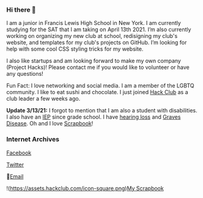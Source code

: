 ### Hi there 👋

<!--
**BetsyZhang10/BetsyZhang10** is a ✨ _special_ ✨ repository because its `README.md` (this file) appears on your GitHub profile.
-->

I am a junior in Francis Lewis High School in New York. I am currently studying for the SAT that I am taking on April 13th 2021. I’m also currently working on organizing my new club at school, redisigning my club's website, and templates for my club's projects on GitHub. I’m looking for help with some cool CSS styling tricks for my website.

I also like startups and am looking forward to make my own company (Project Hacks)! Please contact me if you would like to volunteer or have any questions!

Fun Fact: I love networking and social media. I am a member of the LGBTQ community. I like to eat sushi and chocolate. I just joined [Hack Club](https://hackclub.com/) as a club leader a few weeks ago.

**Update 3/13/21:**
I forgot to mention that I am also a student with disabilities. I also have an [IEP](https://www.schools.nyc.gov/learning/special-education/the-iep-process/the-iep) since grade school. I have [hearing loss](https://www.mayoclinic.org/diseases-conditions/hearing-loss/symptoms-causes/syc-20373072) and [Graves Disease](https://www.mayoclinic.org/diseases-conditions/graves-disease/symptoms-causes/syc-20356240).
Oh and I love [Scrapbook](https://scrapbook.hackclub.com/)!

### Internet Archives
[Facebook](https://www.facebook.com/betsyzhang162/)

[Twitter](https://twitter.com/BetsyZhang10)

📧[Email](mailto:bezhang8@gmail.com)

!(https://assets.hackclub.com/icon-square.png)[My Scrapbook](https://scrapbook.hackclub.com/BetsyZhang/)
